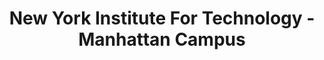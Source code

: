 ---
layout: repo
title: "New York Institute For Technology - Manhattan Campus"
id: 21378
permalink: repos/21378/
---
